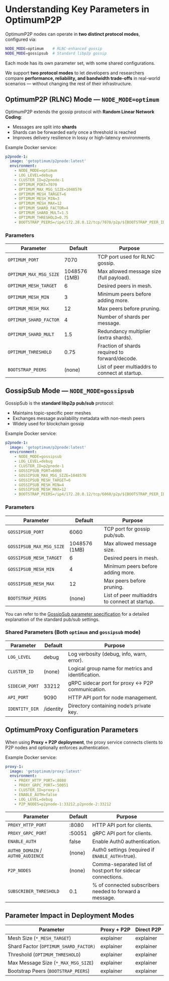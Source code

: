 # Understanding Key Parameters in OptimumP2P

OptimumP2P nodes can operate in **two distinct protocol modes**, configured via:

```sh
NODE_MODE=optimum    # RLNC-enhanced gossip
NODE_MODE=gossipsub  # Standard libp2p gossip
```

Each mode has its own parameter set, with some shared configurations.

We support **two protocol modes** to let developers and researchers compare **performance, reliability, and bandwidth trade-offs** in real-world scenarios — without changing the rest of their infrastructure.

## OptimumP2P (RLNC) Mode — `NODE_MODE=optimum`

OptimumP2P extends the gossip protocol with **Random Linear Network Coding**:

* Messages are split into **shards**
* Shards can be forwarded early once a threshold is reached
* Improves delivery resilience in lossy or high-latency environments

Example Docker service:

```yaml
p2pnode-1:
  image: 'getoptimum/p2pnode:latest'
  environment:
    - NODE_MODE=optimum
    - LOG_LEVEL=debug
    - CLUSTER_ID=p2pnode-1
    - OPTIMUM_PORT=7070
    - OPTIMUM_MAX_MSG_SIZE=1048576
    - OPTIMUM_MESH_TARGET=6
    - OPTIMUM_MESH_MIN=3
    - OPTIMUM_MESH_MAX=12
    - OPTIMUM_SHARD_FACTOR=4
    - OPTIMUM_SHARD_MULT=1.5
    - OPTIMUM_THRESHOLD=0.75
    - BOOTSTRAP_PEERS=/ip4/172.28.0.12/tcp/7070/p2p/${BOOTSTRAP_PEER_ID}
```

### Parameters

| Parameter              | Default       | Purpose                                        |
| ---------------------- | ------------- | ---------------------------------------------- |
| `OPTIMUM_PORT `        | 7070          | TCP port used for RLNC gossip.                 |
| `OPTIMUM_MAX_MSG_SIZE` | 1048576 (1MB) | Max allowed message size (full payload).       |
| `OPTIMUM_MESH_TARGET`  | 6             | Desired peers in mesh.                         |
| `OPTIMUM_MESH_MIN`     | 3             | Minimum peers before adding more.              |
| `OPTIMUM_MESH_MAX`     | 12            | Max peers before pruning.                      |
| `OPTIMUM_SHARD_FACTOR` | 4             | Number of shards per message.                  |
| `OPTIMUM_SHARD_MULT`   | 1.5           | Redundancy multiplier (extra shards).          |
| `OPTIMUM_THRESHOLD`    | 0.75          | Fraction of shards required to forward/decode. |
| `BOOTSTRAP_PEERS`      | (none)        | List of peer multiaddrs to connect at startup. |


## GossipSub Mode — `NODE_MODE=gossipsub`

GossipSub is the **standard libp2p pub/sub** protocol:

* Maintains topic-specific peer meshes
* Exchanges message availability metadata with non-mesh peers
* Widely used for blockchain gossip

Example Docker service:

```yaml
p2pnode-1:
  image: 'getoptimum/p2pnode:latest'
  environment:
    - NODE_MODE=gossipsub
    - LOG_LEVEL=debug
    - CLUSTER_ID=p2pnode-1
    - GOSSIPSUB_PORT=6060
    - GOSSIPSUB_MAX_MSG_SIZE=1048576
    - GOSSIPSUB_MESH_TARGET=6
    - GOSSIPSUB_MESH_MIN=4
    - GOSSIPSUB_MESH_MAX=12
    - BOOTSTRAP_PEERS=/ip4/172.28.0.12/tcp/6060/p2p/${BOOTSTRAP_PEER_ID}
```


### Parameters

| Parameter                | Default       | Purpose                                        |
| ------------------------ | ------------- | ---------------------------------------------- |
| `GOSSIPSUB_PORT`         | 6060          | TCP port for gossip pub/sub.                   |
| `GOSSIPSUB_MAX_MSG_SIZE` | 1048576 (1MB) | Max allowed message size.                      |
| `GOSSIPSUB_MESH_TARGET`  | 6             | Desired peers in mesh.                         |
| `GOSSIPSUB_MESH_MIN`     | 4             | Minimum peers before adding more.              |
| `GOSSIPSUB_MESH_MAX`     | 12            | Max peers before pruning.                      |
| `BOOTSTRAP_PEERS`        | (none)        | List of peer multiaddrs to connect at startup. |


You can refer to the [GossipSub parameter specification](https://github.com/libp2p/specs/blob/master/pubsub/gossipsub/gossipsub-v1.0.md#parameters) for a detailed explanation of the standard pub/sub settings.


### Shared Parameters (Both `optimum` and `gossipsub` mode)

| Parameter      | Default   | Purpose                                            |
| -------------- | --------- | -------------------------------------------------- |
| `LOG_LEVEL`    | debug     | Log verbosity (debug, info, warn, error).          |
| `CLUSTER_ID`   | (none)    | Logical group name for metrics and identification. |
| `SIDECAR_PORT` | 33212     | gRPC sidecar port for proxy ↔ P2P communication.   |
| `API_PORT`     | 9090      | HTTP API port for node management.                 |
| `IDENTITY_DIR` | /identity | Directory containing node’s private key.           |

## OptimumProxy Configuration Parameters

When using **Proxy + P2P deployment**, the proxy service connects clients to P2P nodes and optionally enforces authentication.

Example Docker service:

```yaml
proxy-1:
  image: 'getoptimum/proxy:latest'
  environment:
    - PROXY_HTTP_PORT=:8080
    - PROXY_GRPC_PORT=:50051
    - CLUSTER_ID=proxy-1
    - ENABLE_AUTH=false
    - LOG_LEVEL=debug
    - P2P_NODES=p2pnode-1:33212,p2pnode-2:33212
```

| Parameter                         | Default | Purpose                                                    |
| --------------------------------- | ------- | ---------------------------------------------------------- |
| `PROXY_HTTP_PORT`                 | :8080   | HTTP API port for clients.                                 |
| `PROXY_GRPC_PORT`                 | :50051  | gRPC API port for clients.                                 |
| `ENABLE_AUTH`                     | false   | Enable Auth0 authentication.                               |
| `AUTH0_DOMAIN` / `AUTH0_AUDIENCE` | (none)  | Auth0 settings (required if `ENABLE_AUTH`=true).           |
| `P2P_NODES`                       | (none)  | Comma-separated list of host:port for sidecar connections. |
| `SUBSCRIBER_THRESHOLD`            | 0.1     | % of connected subscribers needed to forward a message.    |

## Parameter Impact in Deployment Modes

<!-- TODO:: take kishori help -->
| Parameter                             | Proxy + P2P | Direct P2P |
| ------------------------------------- | ----------- | ---------- |
| Mesh Size (`*_MESH_TARGET`)           | explainer   | explainer  |
| Shard Factor (`OPTIMUM_SHARD_FACTOR)` | explainer   | explainer  |
| Threshold (`OPTIMUM_THRESHOLD`)       | explainer   | explainer  |
| Max Message Size (`*_MAX_MSG_SIZE`)   | explainer   | explainer  |
| Bootstrap Peers (`BOOTSTRAP_PEERS`)   | explainer   | explainer  |
